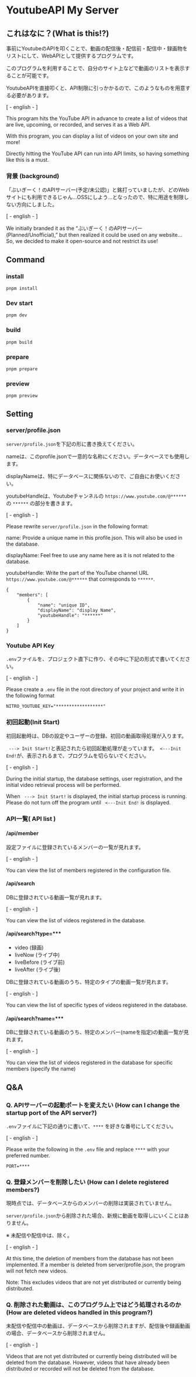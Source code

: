 
# YoutubeAPI My Server

## これはなに？(What is this!?)

事前にYoutubeのAPIを叩くことで、動画の配信後・配信前・配信中・録画物をリストにして、WebAPIとして提供するプログラムです。

このプログラムを利用することで、自分のサイト上などで動画のリストを表示することが可能です。

YoutubeAPIを直接叩くと、API制限に引っかかるので、このようなものを用意する必要があります。

[ - english - ]

This program hits the YouTube API in advance to create a list of videos that are live, upcoming, or recorded, and serves it as a Web API.

With this program, you can display a list of videos on your own site and more!

Directly hitting the YouTube API can run into API limits, so having something like this is a must.

### 背景 (background)

「ぶいぎーく！のAPIサーバー(予定/未公認)」と銘打っていましたが、どのWebサイトにも利用できるじゃん…OSSにしよう…となったので、特に用途を制限しない方向にしました。

[ - english - ]

We initially branded it as the “ぶいぎーく！のAPIサーバー (Planned/Unofficial),” but then realized it could be used on any website… So, we decided to make it open-source and not restrict its use!

## Command

### install

```
pnpm install
```

### Dev start

```
pnpm dev
```

### build

```
pnpm build
```

### prepare

```
pnpm prepare
```

### preview

```
pnpm preview
```

## Setting

### server/profile.json

`server/profile.json`を下記の形に書き換えてください。

nameは、このprofile.jsonで一意的な名称にください。データベースでも使用します。

displayNameは、特にデータベースに関係ないので、ご自由にお使いください。

youtubeHandleは、Youtubeチャンネルの `https://www.youtube.com/@******` の `******` の部分を書きます。

[ - english - ]

Please rewrite `server/profile.json` in the following format:

name: Provide a unique name in this profile.json. This will also be used in the database.

displayName: Feel free to use any name here as it is not related to the database.

youtubeHandle: Write the part of the YouTube channel URL `https://www.youtube.com/@******` that corresponds to `******`.

```
{
    "members": [
        {
            "name": "unique ID",
            "displayName": "display Name",
            "youtubeHandle": "******"
        }
    ]
}
```

### Youtube API Key

`.env`ファイルを、プロジェクト直下に作り、その中に下記の形式で書いてください。


[ - english - ]

Please create a `.env` file in the root directory of your project and write it in the following format

```
NITRO_YOUTUBE_KEY="******************"
```

### 初回起動(Init Start)

初回起動時は、DBの設定やユーザーの登録、初回の動画取得処理が入ります。

` ---> Init Start!`と表記されたら初回起動処理が走っています。` <---Init End!`が、表示されるまで、プログラムを切らないでください。

[ - english - ]

During the initial startup, the database settings, user registration, and the initial video retrieval process will be performed.

When ` ---> Init Start!` is displayed, the initial startup process is running. Please do not turn off the program until ` <---Init End!` is displayed.

### API一覧( API list )

#### /api/member

設定ファイルに登録されているメンバーの一覧が見れます。

[ - english - ]

You can view the list of members registered in the configuration file.

#### /api/search

DBに登録されている動画一覧が見れます。

[ - english - ]

You can view the list of videos registered in the database.

#### /api/search?type=***

* video (録画)
* liveNow (ライブ中)
* liveBefore (ライブ前)
* liveAfter (ライブ後)

DBに登録されている動画のうち、特定のタイプの動画一覧が見れます。

[ - english - ]

You can view the list of specific types of videos registered in the database.


#### /api/search?name=***

DBに登録されている動画のうち、特定のメンバー(nameを指定)の動画一覧が見れます。

[ - english - ]

You can view the list of videos registered in the database for specific members (specify the name)

## Q&A

### Q. APIサーバーの起動ポートを変えたい (How can I change the startup port of the API server?)

`.env`ファイルに下記の通りに書いて、`****` を好きな番号にしてください。

[ - english - ]

Please write the following in the `.env` file and replace `****` with your preferred number.

```
PORT=****
```

### Q. 登録メンバーを削除したい (How can I delete registered members?)

現時点では、データベースからのメンバーの削除は実装されていません。

`server/profile.json`から削除された場合、新規に動画を取得しにいくことはありません。

※ 未配信や配信中は、除く。

[ - english - ]

At this time, the deletion of members from the database has not been implemented. If a member is deleted from server/profile.json, the program will not fetch new videos.

Note: This excludes videos that are not yet distributed or currently being distributed.


### Q. 削除された動画は、このプログラム上ではどう処理されるのか (How are deleted videos handled in this program?)

未配信や配信中の動画は、データベースから削除されますが、配信後や録画動画の場合、データベースから削除されません。

[ - english - ]

Videos that are not yet distributed or currently being distributed will be deleted from the database. However, videos that have already been distributed or recorded will not be deleted from the database.

